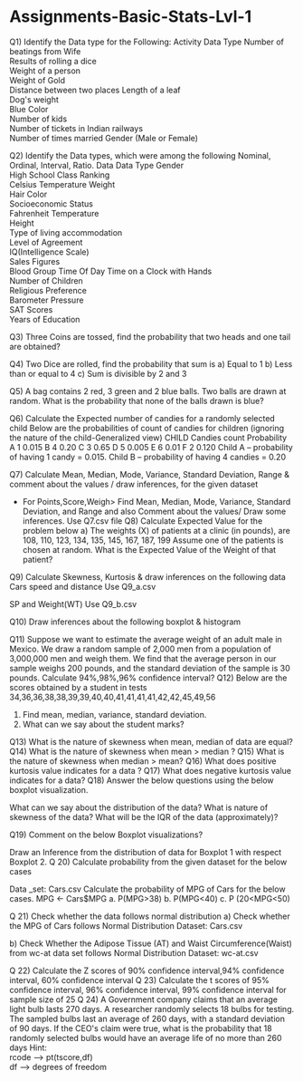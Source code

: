 # Assignments-Basic-Stats-Lvl-1

Q1) Identify the Data type for the Following:
Activity	                                   Data Type
Number of beatings from Wife	
Results of rolling a dice	
Weight of a person	
Weight of Gold	
Distance between two places	
Length of a leaf	
Dog's weight	
Blue Color	
Number of kids	
Number of tickets in Indian railways	
Number of times married	
Gender (Male or Female)	


Q2) Identify the Data types, which were among the following
Nominal, Ordinal, Interval, Ratio.
Data	Data Type
Gender	
High School Class Ranking	
Celsius Temperature	
Weight	
Hair Color	
Socioeconomic Status	
Fahrenheit Temperature	
Height	
Type of living accommodation	
Level of Agreement	
IQ(Intelligence Scale)	
Sales Figures	
Blood Group	
Time Of Day	
Time on a Clock with Hands	
Number of Children	
Religious Preference	
Barometer Pressure	
SAT Scores	
Years of Education	


Q3) Three Coins are tossed, find the probability that two heads and one tail are obtained?

Q4)  Two Dice are rolled, find the probability that sum is
a)	Equal to 1
b)	Less than or equal to 4
c)	Sum is divisible by 2 and  3



Q5)  A bag contains 2 red, 3 green and 2 blue balls. Two balls are drawn at random. What is the probability that none of the balls drawn is blue?



Q6) Calculate the Expected number of candies for a randomly selected child 
Below are the probabilities of count of candies for children (ignoring the nature of the child-Generalized view)
CHILD	Candies count	Probability
A	1	0.015
B	4	0.20
C	3	0.65
D	5	0.005
E	6	0.01
F	2	0.120
Child A – probability of having 1 candy = 0.015.
Child B – probability of having 4 candies = 0.20



Q7) Calculate Mean, Median, Mode, Variance, Standard Deviation, Range &     comment about the values / draw inferences, for the given dataset
-	For Points,Score,Weigh>
Find Mean, Median, Mode, Variance, Standard Deviation, and Range and also Comment about the values/ Draw some inferences.
Use Q7.csv file 
Q8) Calculate Expected Value for the problem below
a)	The weights (X) of patients at a clinic (in pounds), are
108, 110, 123, 134, 135, 145, 167, 187, 199
Assume one of the patients is chosen at random. What is the Expected Value of the Weight of that patient?

Q9) Calculate Skewness, Kurtosis & draw inferences on the following data
      Cars speed and distance 
Use Q9_a.csv

SP and Weight(WT)
Use Q9_b.csv

Q10) Draw inferences about the following boxplot & histogram

 

 

Q11)  Suppose we want to estimate the average weight of an adult male in    Mexico. We draw a random sample of 2,000 men from a population of 3,000,000 men and weigh them. We find that the average person in our sample weighs 200 pounds, and the standard deviation of the sample is 30 pounds. Calculate 94%,98%,96% confidence interval?
Q12)  Below are the scores obtained by a student in tests 
34,36,36,38,38,39,39,40,40,41,41,41,41,42,42,45,49,56
1)	Find mean, median, variance, standard deviation.
2)	What can we say about the student marks? 

Q13) What is the nature of skewness when mean, median of data are equal?
Q14) What is the nature of skewness when mean > median ?
Q15) What is the nature of skewness when median > mean?
Q16) What does positive kurtosis value indicates for a data ?
Q17) What does negative kurtosis value indicates for a data?
Q18) Answer the below questions using the below boxplot visualization.
 
What can we say about the distribution of the data?
What is nature of skewness of the data?
What will be the IQR of the data (approximately)? 








Q19) Comment on the below Boxplot visualizations? 
 
Draw an Inference from the distribution of data for Boxplot 1 with respect Boxplot 2.
Q 20) Calculate probability from the given dataset for the below cases

Data _set: Cars.csv
Calculate the probability of MPG  of Cars for the below cases.
       MPG <- Cars$MPG
a.	P(MPG>38)
b.	P(MPG<40)
c.    P (20<MPG<50)


Q 21) Check whether the data follows normal distribution
a)	Check whether the MPG of Cars follows Normal Distribution 
        Dataset: Cars.csv


b)	Check Whether the Adipose Tissue (AT) and Waist Circumference(Waist)  from wc-at data set  follows Normal Distribution 
       Dataset: wc-at.csv

Q 22) Calculate the Z scores of  90% confidence interval,94% confidence interval, 60% confidence interval 
Q 23) Calculate the t scores of 95% confidence interval, 96% confidence interval, 99% confidence interval for sample size of 25
Q 24)   A Government  company claims that an average light bulb lasts 270 days. A researcher randomly selects 18 bulbs for testing. The sampled bulbs last an average of 260 days, with a standard deviation of 90 days. If the CEO's claim were true, what is the probability that 18 randomly selected bulbs would have an average life of no more than 260 days
Hint:  
 rcode --> pt(tscore,df)  
 df --> degrees of freedom

         
